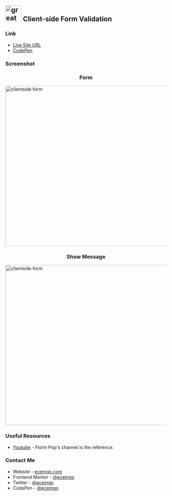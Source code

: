 ## <img src="https://user-images.githubusercontent.com/13468728/233831804-0f5c7ee5-d654-4c13-9c77-a5bd6dc4fe74.jpg" title="great tricks" alt="great tricks" width="50" height="50"/> Client-side Form Validation

### Link

- [Live Site URL](https://clientside-form-validation.netlify.app/)
- [CodePen](https://codepen.io/ecemgo/pen/vYVWKXG)

### Screenshot

<div align="left">
<h3 align="center">Form</h3>
<img src="https://user-images.githubusercontent.com/13468728/235894950-9bd92a69-4be1-4d5c-a700-0f69e59cee86.jpeg" title="clientside form" alt="clientside form" width="800" height="500"/>
<h3 align="center">Show Message</h3>
<img src="https://user-images.githubusercontent.com/13468728/235894972-2e0cc462-3732-41d0-817b-f1f04e66e9a8.jpeg" title="clientside form" alt="clientside form" width="800" height="500"/>
</div>

### Useful Resources

- [Youtube](https://www.youtube.com/watch?v=rsd4FNGTRBw) - Florin Pop's channel is the reference.

### Contact Me

- Website - [ecemgo.com](https://www.ecemgo.com/)
- Frontend Mentor - [@ecemgo](https://www.frontendmentor.io/profile/ecemgo)
- Twitter - [@ecemgo](https://twitter.com/ecemgo)
- CodePen - [@ecemgo](https://codepen.io/ecemgo)
